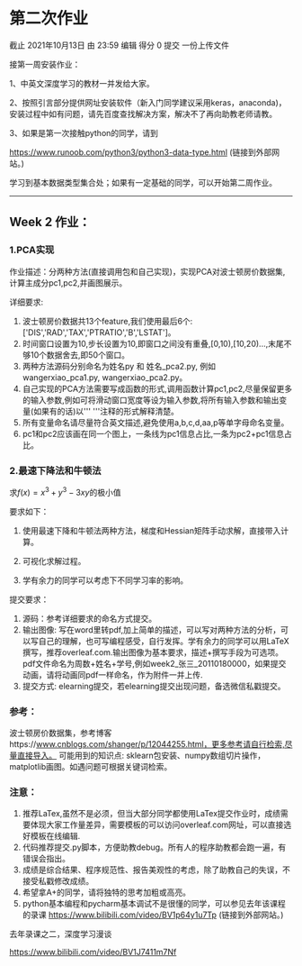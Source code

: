 # 第二次作业

截止 2021年10月13日 由 23:59 编辑 得分 0 提交 一份上传文件

接第一周安装作业：

1、中英文深度学习的教材一并发给大家。

2、按照引言部分提供网址安装软件（新入门同学建议采用keras，anaconda)，安装过程中如有问题，请先百度查找解决方案，解决不了再向助教老师请教。

3、如果是第一次接触python的同学，请到

https://www.runoob.com/python3/python3-data-type.html (链接到外部网站。)

学习到基本数据类型集合处；如果有一定基础的同学，可以开始第二周作业。

 ___

## Week 2 作业：

### 1.PCA实现

作业描述：分两种方法(直接调用包和自己实现)，实现PCA对波士顿房价数据集,计算主成分pc1,pc2,并画图展示。

详细要求:

1. 波士顿房价数据共13个feature,我们使用最后6个:['DIS','RAD','TAX','PTRATIO','B','LSTAT']。
2. 时间窗口设置为10,步长设置为10,即窗口之间没有重叠,[0,10),[10,20)...,末尾不够10个数据舍去,即50个窗口。
3. 两种方法源码分别命名为姓名py 和 姓名_pca2.py, 例如wangerxiao_pca1.py, wangerxiao_pca2.py。
4. 自己实现的PCA方法需要写成函数的形式,调用函数计算pc1,pc2,尽量保留更多的输入参数,例如可将滑动窗口宽度等设为输入参数,将所有输入参数和输出变量(如果有的话)以''' '''注释的形式解释清楚。
5. 所有变量命名请尽量符合英文描述,避免使用a,b,c,d,aa,p等单字母命名变量。
6. pc1和pc2应该画在同一个图上，一条线为pc1信息占比,一条为pc2+pc1信息占比。
 

### 2.最速下降法和牛顿法
求$f\left(x\right)=x^3+y^3-3xy$的极小值

要求如下：

1. 使用最速下降和牛顿法两种方法，梯度和Hessian矩阵手动求解，直接带入计算。

2. 可视化求解过程。

3. 学有余力的同学可以考虑下不同学习率的影响。

 

提交要求：

1. 源码：参考详细要求的命名方式提交。
2. 输出图像: 写在word里转pdf,加上简单的描述，可以写对两种方法的分析，可以写自己的理解，也可写编程感受，自行发挥。学有余力的同学可以用LaTeX撰写，推荐overleaf.com.输出图像为基本要求，描述+撰写手段为可选项。pdf文件命名为周数+姓名+学号,例如week2_张三_20110180000，如果提交动画，请将动画同pdf一样命名，作为附件一并上传.
3. 提交方式: elearning提交，若elearning提交出现问题，备选微信私戳提交。
 

### 参考：

 波士顿房价数据集，参考博客https://www.cnblogs.com/shanger/p/12044255.html，更多参考请自行检索,尽量直接导入。
可能用到的知识点: sklearn包安装、numpy数组切片操作，matplotlib画图。如遇问题可根据关键词检索。
 

### 注意：

1. 推荐LaTex,虽然不是必须，但当大部分同学都使用LaTex提交作业时，成绩需要体现大家工作量差异，需要模板的可以访问overleaf.com网址，可以直接选好模板在线编辑.
2. 代码推荐提交.py脚本，方便助教debug。所有人的程序助教都会跑一遍，有错误会指出。
3. 成绩是综合结果、程序规范性、报告美观性的考虑，除了助教自己的失误，不接受私戳修改成绩。
4. 希望拿A+的同学，请将独特的思考加粗或高亮。
5. python基本编程和pycharm基本调试不是很懂的同学，可以参见去年该课程的录课
https://www.bilibili.com/video/BV1p64y1u7Tp (链接到外部网站。)

去年录课之二，深度学习漫谈

https://www.bilibili.com/video/BV1J7411m7Nf